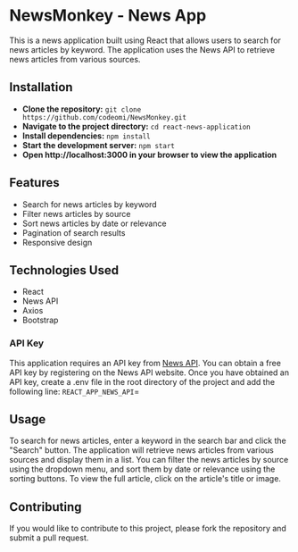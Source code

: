 # NewsMonkey - News App
 This is a news application built using React that allows users to search for news articles by keyword. The application uses the News API to retrieve news articles from various sources.

## Installation
* **Clone the repository:** `git clone https://github.com/codeomi/NewsMonkey.git`
* **Navigate to the project directory:** `cd react-news-application`
* **Install dependencies:** `npm install`
* **Start the development server:** `npm start`
* **Open http://localhost:3000 in your browser to view the application**

## Features
* Search for news articles by keyword
* Filter news articles by source
* Sort news articles by date or relevance
* Pagination of search results
* Responsive design

## Technologies Used
* React
* News API
* Axios
* Bootstrap

### API Key
This application requires an API key from [News API](https://www.newsapi.ai/). You can obtain a free API key by registering on the News API website. Once you have obtained an API key, create a .env file in the root directory of the project and add the following line:
`REACT_APP_NEWS_API`=<your-api-key>

## Usage
To search for news articles, enter a keyword in the search bar and click the "Search" button. The application will retrieve news articles from various sources and display them in a list. You can filter the news articles by source using the dropdown menu, and sort them by date or relevance using the sorting buttons. To view the full article, click on the article's title or image.

## Contributing
If you would like to contribute to this project, please fork the repository and submit a pull request.
